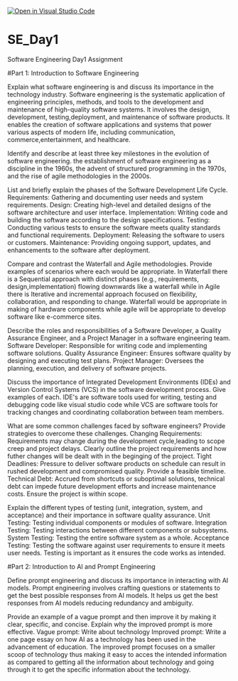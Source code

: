 [![Open in Visual Studio Code](https://classroom.github.com/assets/open-in-vscode-2e0aaae1b6195c2367325f4f02e2d04e9abb55f0b24a779b69b11b9e10269abc.svg)](https://classroom.github.com/online_ide?assignment_repo_id=18373258&assignment_repo_type=AssignmentRepo)
# SE_Day1
Software Engineering Day1 Assignment

#Part 1: Introduction to Software Engineering

Explain what software engineering is and discuss its importance in the technology industry.
Software engineering is the systematic application of engineering principles, methods, and tools to the development and maintenance of high-quality software systems. It involves the design, development, testing,deployment, and maintenance of software products.
It enables the creation of software applications and systems that power various aspects of modern life, including communication, commerce,entertainment, and healthcare.

Identify and describe at least three key milestones in the evolution of software engineering.
the establishment of software engineering as a discipline in the 1960s,
the advent of structured programming in the 1970s, and
the rise of agile methodologies in the 2000s.

List and briefly explain the phases of the Software Development Life Cycle.
Requirements: Gathering and documenting user needs and system requirements.
Design: Creating high-level and detailed designs of the software architecture and user interface.
Implementation: Writing code and building the software according to the design specifications.
Testing: Conducting various tests to ensure the software meets quality standards and functional requirements.
Deployment: Releasing the software to users or customers.
Maintenance: Providing ongoing support, updates, and enhancements to the software after deployment.

Compare and contrast the Waterfall and Agile methodologies. Provide examples of scenarios where each would be appropriate.
In Waterfall there is a Sequential approach with distinct phases (e.g., requirements, design,implementation) flowing downwards like a waterfall while in Agile there is Iterative and incremental approach focused on flexibility, collaboration, and responding to change.
Waterfall would be appropriate in making of hardware components while agile will be appropriate to develop software like e-commerce sites.


Describe the roles and responsibilities of a Software Developer, a Quality Assurance Engineer, and a Project Manager in a software engineering team.
Software Developer: Responsible for writing code and implementing software solutions.
Quality Assurance Engineer: Ensures software quality by designing and executing test plans.
Project Manager: Oversees the planning, execution, and delivery of software projects.

Discuss the importance of Integrated Development Environments (IDEs) and Version Control Systems (VCS) in the software development process. Give examples of each.
IDE's are software tools used for writing, testing and debugging code like visual studio code while VCS are software tools for tracking changes and coordinating collaboration between team members.

What are some common challenges faced by software engineers? Provide strategies to overcome these challenges.
Changing Requirements: Requirements may change during the development cycle,leading to scope creep and project delays.
  Clearly outline the project requirements and how futher changes will be dealt with in the beginging of the project.
Tight Deadlines: Pressure to deliver software products on schedule can result in rushed development and compromised quality.
  Provide a feasible timeline.
Technical Debt: Accrued from shortcuts or suboptimal solutions, technical debt can impede future development efforts and increase maintenance costs.
  Ensure the project is within scope.

Explain the different types of testing (unit, integration, system, and acceptance) and their importance in software quality assurance.
Unit Testing: Testing individual components or modules of software.
Integration Testing: Testing interactions between different components or subsystems.
System Testing: Testing the entire software system as a whole.
Acceptance Testing: Testing the software against user requirements to ensure it meets user needs.
  Testing is important as it ensures the code works as intended.

#Part 2: Introduction to AI and Prompt Engineering


Define prompt engineering and discuss its importance in interacting with AI models.
Prompt engineering involves crafting questions or statements to get the best possible responses from AI models.
It helps us get the best responses from AI models reducing redundancy and ambiguity.

Provide an example of a vague prompt and then improve it by making it clear, specific, and concise. Explain why the improved prompt is more effective.
Vague prompt: Write about technology
Improved prompt: Write a one page essay on how AI as a technology has been used in the advancement of education.
The improved prompt focuses on a smaller scoop of technology thus making it easy to acces the intended information as compared to getting all the information about technology and going through it to get the specific information about the technology.
